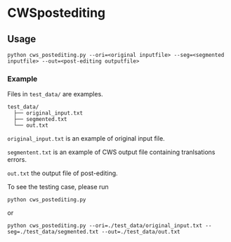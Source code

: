 # CWSpostediting

## Usage 

```
python cws_postediting.py --ori=<original inputfile> --seg=<segmented inputfile> --out=<post-editing outputfile>
```

### Example

Files in `test_data/` are examples.
```
test_data/
  ├── original_input.txt
  ├── segmented.txt
  └── out.txt
```
`original_input.txt` is an example of original input file.

`segmentent.txt` is an example of CWS output file containing tranlsations errors.

`out.txt` the output file of post-editing.

To see the testing case, please run 
```
python cws_postediting.py
```
or
```
python cws_postediting.py --ori=./test_data/original_input.txt --seg=./test_data/segmented.txt --out=./test_data/out.txt
```
